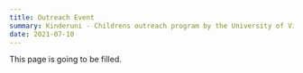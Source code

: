 ```yaml
---
title: Outreach Event
summary: Kinderuni - Childrens outreach program by the University of Vienna
date: 2021-07-10
---
```


This page is going to be filled.